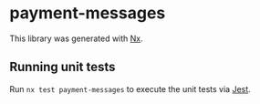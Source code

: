 # payment-messages

This library was generated with [Nx](https://nx.dev).

## Running unit tests

Run `nx test payment-messages` to execute the unit tests via [Jest](https://jestjs.io).
